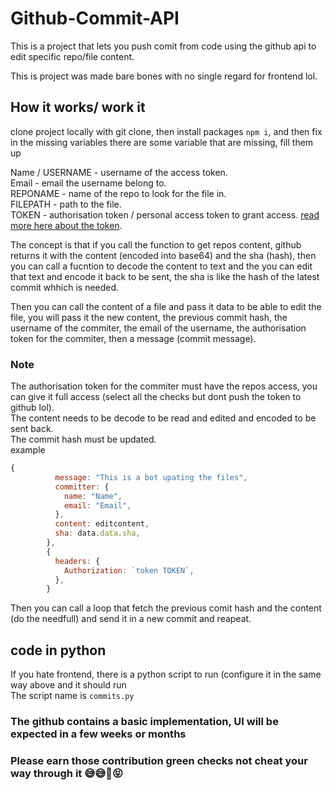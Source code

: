 # Github-Commit-API

This is a project that lets you push comit from code using the github api to edit specific repo/file content.

This is project was made bare bones with no single regard for frontend lol.

## How it works/ work it

clone project locally with git clone, then install packages `npm i`, and then fix in the missing variables there are some variable
that are missing, fill them up

Name / USERNAME - username of the access token.  
Email - email the username belong to.  
REPONAME - name of the repo to look for the file in.  
FILEPATH - path to the file.  
TOKEN - authorisation token / personal access token to grant access. [read more here about the token](https://docs.github.com/en/authentication/keeping-your-account-and-data-secure/creating-a-personal-access-token).

The concept is that if you call the function to get repos content, github returns it with the content (encoded into base64) and the sha (hash), then you can call a fucntion to decode the content to text and the you can edit that text and encode it back to be sent, the sha is like the hash of the latest commit whhich is needed.

Then you can call the content of a file and pass it data to be able to edit the file, you will pass it the new content, the previous commit hash, the username of the commiter, the email of the username, the authorisation token for the commiter, then a message (commit message).

### Note

The authorisation token for the commiter must have the repos access, you can give it full access (select all the checks but dont push the token to github lol).  
The content needs to be decode to be read and edited and encoded to be sent back.  
The commit hash must be updated.  
example

```js
{
          message: "This is a bot upating the files",
          committer: {
            name: "Name",
            email: "Email",
          },
          content: editcontent,
          sha: data.data.sha,
        },
        {
          headers: {
            Authorization: `token TOKEN`,
          },
        }
```

Then you can call a loop that fetch the previous comit hash and the content (do the needfull) and send it in a new commit and reapeat.

## code in python

If you hate frontend, there is a python script to run (configure it in the same way above and it should run  
The script name is `commits.py`

### The github contains a basic implementation, UI will be expected in a few weeks or months

### Please earn those contribution green checks not cheat your way through it 😅😅🥲😝
